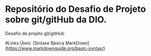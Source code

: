 # Repositório do Desafio de Projeto sobre git/gitHub da DIO.
Desafio de projeto git/gitHub

#Links Úteis:
[Sintaxe Básica MarkDown] (https://www.markdownguide.org/basic-syntax/)
